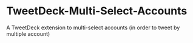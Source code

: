 # TweetDeck-Multi-Select-Accounts
A TweetDeck extension to multi-select accounts (in order to tweet by multiple account)
